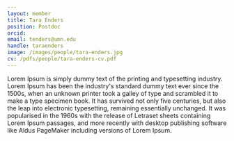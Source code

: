 ```yaml
---
layout: member
title: Tara Enders
position: Postdoc
orcid: 
email: tenders@umn.edu
handle: taraenders
image: /images/people/tara-enders.jpg
cv: /pdfs/people/tara-enders-cv.pdf
---
```


Lorem Ipsum is simply dummy text of the printing and typesetting industry. Lorem Ipsum has been the industry's standard dummy text ever since the 1500s, when an unknown printer took a galley of type and scrambled it to make a type specimen book. It has survived not only five centuries, but also the leap into electronic typesetting, remaining essentially unchanged. It was popularised in the 1960s with the release of Letraset sheets containing Lorem Ipsum passages, and more recently with desktop publishing software like Aldus PageMaker including versions of Lorem Ipsum.